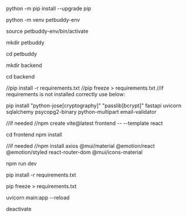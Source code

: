 python -m pip install --upgrade pip

python -m venv petbuddy-env

source petbuddy-env/bin/activate

mkdir petbuddy

cd petbuddy

mkdir backend

cd backend

//pip install -r requirements.txt
//pip freeze > requirements.txt
//if requirements is not installed correctly  use below:

pip install "python-jose[cryptography]" "passlib[bcrypt]" fastapi uvicorn sqlalchemy psycopg2-binary python-multipart email-validator

//if needed 
//npm create vite@latest frontend -- --template react

cd frontend
npm install

//if needed 
//npm install axios @mui/material @emotion/react @emotion/styled react-router-dom @mui/icons-material

npm run dev

pip install -r requirements.txt

pip freeze > requirements.txt

uvicorn main:app --reload

deactivate
